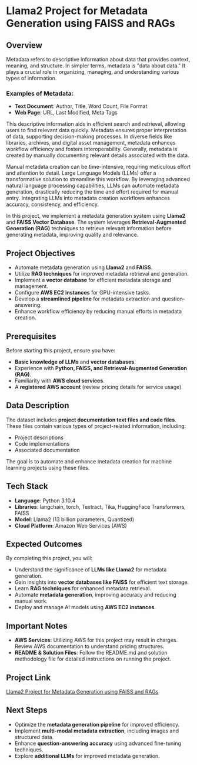 # Llama2 Project for Metadata Generation using FAISS and RAGs

## Overview

Metadata refers to descriptive information about data that provides context, meaning, and structure. In simpler terms, metadata is "data about data." It plays a crucial role in organizing, managing, and understanding various types of information.

### Examples of Metadata:
- **Text Document**: Author, Title, Word Count, File Format
- **Web Page**: URL, Last Modified, Meta Tags

This descriptive information aids in efficient search and retrieval, allowing users to find relevant data quickly. Metadata ensures proper interpretation of data, supporting decision-making processes. In diverse fields like libraries, archives, and digital asset management, metadata enhances workflow efficiency and fosters interoperability. Generally, metadata is created by manually documenting relevant details associated with the data.

Manual metadata creation can be time-intensive, requiring meticulous effort and attention to detail. Large Language Models (LLMs) offer a transformative solution to streamline this workflow. By leveraging advanced natural language processing capabilities, LLMs can automate metadata generation, drastically reducing the time and effort required for manual entry. Integrating LLMs into metadata creation workflows enhances accuracy, consistency, and efficiency.

In this project, we implement a metadata generation system using **Llama2** and **FAISS Vector Database**. The system leverages **Retrieval-Augmented Generation (RAG)** techniques to retrieve relevant information before generating metadata, improving quality and relevance.

## Project Objectives

- Automate metadata generation using **Llama2** and **FAISS**.
- Utilize **RAG techniques** for improved metadata retrieval and generation.
- Implement a **vector database** for efficient metadata storage and management.
- Configure **AWS EC2 instances** for GPU-intensive tasks.
- Develop a **streamlined pipeline** for metadata extraction and question-answering.
- Enhance workflow efficiency by reducing manual efforts in metadata creation.

## Prerequisites

Before starting this project, ensure you have:

- **Basic knowledge of LLMs** and **vector databases**.
- Experience with **Python, FAISS, and Retrieval-Augmented Generation (RAG)**.
- Familiarity with **AWS cloud services**.
- A **registered AWS account** (review pricing details for service usage).

## Data Description

The dataset includes **project documentation text files and code files**. These files contain various types of project-related information, including:
- Project descriptions
- Code implementations
- Associated documentation

The goal is to automate and enhance metadata creation for machine learning projects using these files.

## Tech Stack

- **Language**: Python 3.10.4
- **Libraries**: langchain, torch, Textract, Tika, HuggingFace Transformers, FAISS
- **Model**: Llama2 (13 billion parameters, Quantized)
- **Cloud Platform**: Amazon Web Services (AWS)

## Expected Outcomes

By completing this project, you will:

- Understand the significance of **LLMs like Llama2** for metadata generation.
- Gain insights into **vector databases like FAISS** for efficient text storage.
- Learn **RAG techniques** for enhanced metadata retrieval.
- Automate **metadata generation**, improving accuracy and reducing manual work.
- Deploy and manage AI models using **AWS EC2 instances**.

## Important Notes

- **AWS Services**: Utilizing AWS for this project may result in charges. Review AWS documentation to understand pricing structures.
- **README & Solution Files**: Follow the README.md and solution methodology file for detailed instructions on running the project.

## Project Link

[Llama2 Project for Metadata Generation using FAISS and RAGs](<https://www.projectpro.io/project-use-case/llama2-project-for-metadata-generation-model>)

## Next Steps

- Optimize the **metadata generation pipeline** for improved efficiency.
- Implement **multi-modal metadata extraction**, including images and structured data.
- Enhance **question-answering accuracy** using advanced fine-tuning techniques.
- Explore **additional LLMs** for improved metadata generation.
